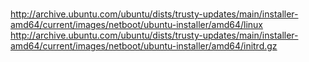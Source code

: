 #

http://archive.ubuntu.com/ubuntu/dists/trusty-updates/main/installer-amd64/current/images/netboot/ubuntu-installer/amd64/linux
http://archive.ubuntu.com/ubuntu/dists/trusty-updates/main/installer-amd64/current/images/netboot/ubuntu-installer/amd64/initrd.gz
